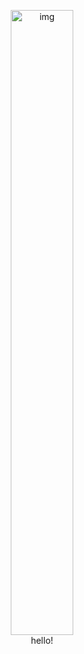 
<p align="center">
 <img width="100" height="1000" alt="img" src="https://github.com/user-attachments/assets/1b1ff2fe-3abb-4073-81b9-b7438d69baeb" />
  <br>
  hello!
</p>
